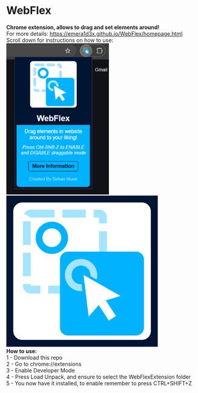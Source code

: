 # WebFlex
<b>Chrome extension, allows to drag and set elements around!</b><br>
For more details: https://emera1d3x.github.io/WebFlex/homepage.html<br>
Scroll down for instructions on how to use: <br>
<img src="https://github.com/Emera1d3x/WebFlex/blob/main/Screenshot.png" height="400">
<img src="https://github.com/Emera1d3x/WebFlex/blob/main/Logo.png" width="400"> <br>
<b> How to use:</b><br>
1 - Download this repo<br>
2 - Go to chrome://extensions <br>
3 - Enable Developer Mode <br>
4 - Press Load Unpack, and ensure to select the WebFlexExtension folder <br>
5 - You now have it installed, to enable remember to press CTRL+SHIFT+Z <br>
